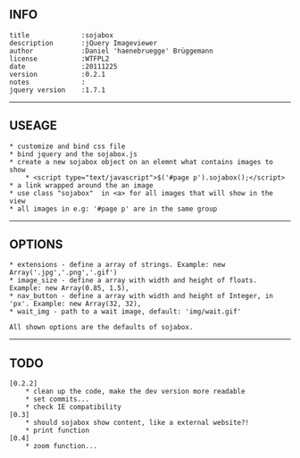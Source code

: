 ## INFO
    title             :sojabox
    description       :jQuery Imageviewer
    author            :Daniel 'haenebruegge' Brüggemann
    license           :WTFPL2
    date              :20111225
    version           :0.2.1
    notes             :
    jquery version    :1.7.1

---
## USEAGE
    * customize and bind css file
    * bind jquery and the sojabox.js
    * create a new sojabox object on an elemnt what contains images to show
        * <script type="text/javascript">$('#page p').sojabox();</script>
    * a link wrapped around the an image
    * use class "sojabox"  in <a> for all images that will show in the view
    * all images in e.g: '#page p' are in the same group

---
## OPTIONS
    * extensions - define a array of strings. Example: new Array('.jpg','.png','.gif')
    * image_size - define a array with width and height of floats. Example: new Array(0.85, 1.5),
    * nav_button - define a array with width and height of Integer, in 'px'. Example: new Array(32, 32),
    * wait_img - path to a wait image, default: 'img/wait.gif'

    All shown options are the defaults of sojabox.

---
## TODO

    [0.2.2]
        * clean up the code, make the dev version more readable
        * set commits...
        * check IE compatibility
    [0.3]
        * should sojabox show content, like a external website?!
        * print function
    [0.4]
        * zoom function...
